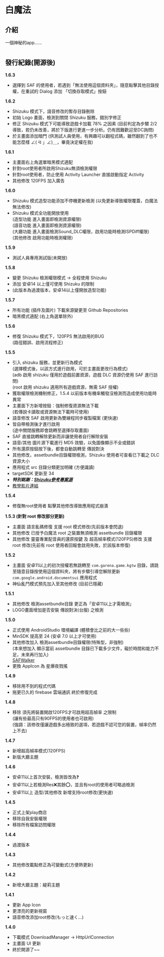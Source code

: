 # 白魔法
 ## 介紹
 一個神秘的app......
# 
 ## 發行紀錄(開源後)

 **1.6.3**
- 選擇到 SAF 的使用者，若遇到「無法使用這個資料夾」，隨意點擊其他目錄授權，在重試的 Dialog 添加 「切換存取模式」按鈕

**1.6.2**
- Shizuku 模式下，語音修改的暫存目錄刪除
- 初始 Logo 畫面，檢測到關閉 Shizuku 服務，錯別字修正
- 修正 Shizuku 模式下可能導致遊戲卡加載 78% 之因素 (目前判定為步驟 2/2 導致，若仍未改善，將於下版進行更進一步分析。仍有困難歡迎至DC詢問)
- 於主畫面添加暗門 (供測試人員使用，有興趣可以翻程式碼，雖然翻到了也不能怎麼樣 ∠( ᐛ 」∠)＿，畢竟決定權在我)

**1.6.1**
- 主畫面右上角選單暗黑模式適配
- 針對root使用者所啟用Shizuku無須檢測權限
- 針對root使用者，防止使用 Activity Launcher 直接啟動指定 Activity
- 其他修改 120FPS 加入廣告

**1.6.0**
- Shizuku 模式造型功能添加不停機更新檢測 (以免更新導致權限覆蓋，白魔法無法修改)
- Shizuku 模式全功能開放使用  
(造型功能 進入畫面即檢測資源權限)  
(語音功能 進入畫面即檢測資源權限)  
(大廳功能 進入畫面檢測Sound_DLC權限，啟用功能時檢測ISPDiff權限)  
(其他修改 啟用功能時檢測權限)  

**1.5.9**
- 測試人員專用測試版(未開放)

**1.5.8**
- 變更 Shizuku 檢測權限模式 -> 全程使用 Shizuku 
- 添加 安卓14 以上僅可使用 Shizuku 的限制
- (此版本為過渡版本，安卓14以上僅開放造型功能)

**1.5.7**
- 所有功能 (插件及圖片) 下載來源變更至 Github Repositories
- 暗黑模式適配 (右上角選單除外)

**1.5.6**
- 修復 Shizuku 模式下，120FPS 無法啟用的BUG  
(路徑錯誤、啟用流程修正)

**1.5.5**
- 引入 shizuku 服務，並更新行為模式  
(選擇模式後，以該方式進行啟用，可於主畫面更改行為模式)  
(adb 啟用 shizuku 僅用於遊戲前置資源，遊戲 DLC 資源仍使用 SAF 進行訪問)  
(root 啟用 shizuku 適用所有遊戲資源，無需 SAF 授權)
- 獲取權限檢測機制修正，1.5.4 以前版本有機率觸發沒檢測而造成使用功能時異常
- 主畫面下方新增按鈕：強制修復資源無法下載  
(若傳說卡讀取或資源無法下載時可使用)
- 語音修改 SAF 啟用更新為雙線程同步複製檔案 (更快速)
- 皆自帶檢測後才進行啟用  
(途中關閉服務即會跳轉至選擇存取畫面)
- SAF 直接跳轉解除更新而非讓使用者自行解除安裝
- 語音/其他 圖片源下載進行 MD5 效驗，以免圖像顯示不全或錯誤
- 所有還原按鈕按下後，都會自動跳轉至 傳說對決
- 其他修改，assetbundle目錄權限檢測，Shizuku 使用者可查看已下載之 DLC 資源大小
- 應用程式 src 目錄分類更加明確 (方便識讀)
- targetSDK 更新至 34
- ***特別銘謝：[Shizuku參考專案源](https://f-droid.org/zh_Hant/packages/in.sunilpaulmathew.ashell/ "link")***
- [教學影片連結](https://youtu.be/zJilQ4vuzVY "link")

**1.5.4**
- 修復無root使用者 點擊其他修改導致應用程式崩潰

**1.5.3 (針對 root 修改部分更新)**
- 主畫面 語言亂碼修復 支援 root 模式修改(先前版本會閃退)
- 其他修改 已授予白魔法 root 之裝置無須檢測 assetbundle 目錄權限
- 其他修改 靈靈專業配音員的還原按鍵 及 超高幀率模式(120FPS)修改 支援 root 修改(先前有 root 使用者回報會啟用失敗，於該版本修復)

 **1.5.2**
- 主畫面 安卓11以上的初次授權若無跳轉至 `com.garena.game.kgtw` 目錄，請跳至隨意目錄按使用這個資料夾，將有步驟引導您解除更新 `com.google.android.documentsui` 應用程式
- 神仙亂鬥模式預先加入至其他修改 (目前已隱藏)

 **1.5.1**
- 其他修改 檢測assetbundle目錄 更正為「安卓11以上才需檢測」
- LOGO畫面增加是否安裝 傳說對決(台服) 之檢測

 **1.5.0**
- 正式使用 AndroidStudio 環境編譯 (體積會比之前的大一些些)
- MinSDK 提高至 24 (安卓 7.0 以上才可使用)
- 其他修改加入 檢測assetbundle目錄權限(特殊型，非強制)  
(本來想加入 顯示當前 assetbundle 目錄已下載多少文件，礙於時間和能力不足，未來再行加入)  
[SAFWalker](https://github.com/Cheticamp/SAFWalker "link") 
- 更換 AppIcon 為 星爆夜戮搖

 **1.4.9**
- 移除用不到的程式代碼
- 拖更已久的 firebase 雲端通訊 終於修復完成

 **1.4.8**
- 移除 須先將裝置開啟120FPS才可啟用超高幀率 之限制  
(讓有些最高只有90FPS的使用者也可啟用)  
(強調：該修改僅讓遊戲多出極致的選項，若遊戲不認可您的裝置，幀率仍然上不去)

 **1.4.7**
- 新增超高幀率模式(120FPS)
- 新版大廳主題

 **1.4.6**
- 安卓11以上首次安裝，檢測皆改為❓
- 安卓11以上若檢測Res❌其餘⭕，並且有root的使用者可略過檢測
- 安卓11以上 造型/其他修改 新增支持root修改(更快速)

 **1.4.5**
- 正式上架play商店
- 移除自我安裝權限
- 移除所有檔案訪問權限

 **1.4.4**
- 過渡版本
 
 **1.4.3**
- 其他修改載點修正為可變動式(方便熱更新)

 **1.4.2**
- 新增大廳主題：緹莉主題

 **1.4.1**
- 更新 App Icon
- 更漂亮的更新視窗
- 語音修改添加root修改(もっと速く...)

 **1.4.0**
- 下載模式 DownloadManager → HttpUrlConnection
- 主畫面 UI 更新
- 終於開源了~~
# 